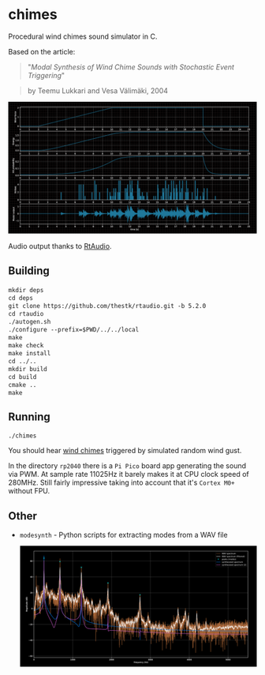 # chimes

Procedural wind chimes sound simulator in C.

Based on the article:

>   "*Modal Synthesis of Wind Chime Sounds with Stochastic
>    Event Triggering*"

>   by Teemu Lukkari and Vesa Välimäki, 2004

![plots](python/plots.png)

Audio output thanks to [RtAudio](https://www.music.mcgill.ca/~gary/rtaudio/).

## Building

```
mkdir deps
cd deps
git clone https://github.com/thestk/rtaudio.git -b 5.2.0
cd rtaudio
./autogen.sh
./configure --prefix=$PWD/../../local
make
make check
make install
cd ../..
mkdir build
cd build
cmake ..
make
```

## Running

```
./chimes
```

You should hear [wind chimes](python/wav/chimes.wav) triggered by simulated random wind gust.

In the directory `rp2040` there is a `Pi Pico` board app generating the sound via PWM.
At sample rate 11025Hz it barely makes it at CPU clock speed of 280MHz. Still fairly
impressive taking into account that it's `Cortex M0+` without FPU.

## Other

 - `modesynth` - Python scripts for extracting modes from a WAV file

   ![plots](python/bowl_synth.png)
